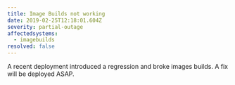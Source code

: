 ```yaml
---
title: Image Builds not working
date: 2019-02-25T12:18:01.604Z
severity: partial-outage
affectedsystems:
  - imagebuilds
resolved: false
---
```

A recent deployment introduced a regression and broke images builds. A fix will be deployed ASAP.

<!--- language code: en -->
